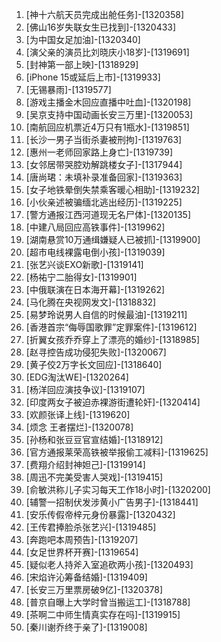 
1. [神十六航天员完成出舱任务]-[1320358]
1. [佛山16岁失联女生已找到]-[1320433]
1. [为中国女足加油]-[1320340]
1. [演父亲的演员比刘晓庆小18岁]-[1319691]
1. [封神第一部上映]-[1318929]
1. [iPhone 15或延后上市]-[1319933]
1. [无锡暴雨]-[1319577]
1. [游戏主播金木回应直播中吐血]-[1320198]
1. [吴京支持中国动画长安三万里]-[1320053]
1. [南航回应机票近4万只有1瓶水]-[1319851]
1. [长沙一男子当街杀妻被刑拘]-[1319763]
1. [惠州一老师回家路上身亡]-[1319739]
1. [女邻居带哭腔劝解跳楼女子]-[1317944]
1. [唐尚珺：未填补录准备回家]-[1319363]
1. [女子地铁晕倒失禁乘客暖心相助]-[1319232]
1. [小伙亲述被骗缅北逃出经历]-[1319225]
1. [警方通报江西河道现无名尸体]-[1320135]
1. [中建八局回应高铁事件]-[1319962]
1. [湖南悬赏10万通缉嫌疑人已被抓]-[1319900]
1. [超市电线裸露电倒小孩]-[1319039]
1. [张艺兴谈EXO新歌]-[1319141]
1. [杨祐宁二胎得女]-[1319901]
1. [中俄联演在日本海开幕]-[1319262]
1. [马化腾在央视网发文]-[1318832]
1. [易梦玲说男人自信的时候最油]-[1319211]
1. [香港首宗“侮辱国歌罪”定罪案件]-[1319612]
1. [折翼女孩乔乔穿上了漂亮的婚纱]-[1318985]
1. [赵寻控告成功侵犯失败]-[1320067]
1. [黄子佼2万字长文回应]-[1318640]
1. [EDG淘汰WE]-[1320264]
1. [杨洋回应演技争议]-[1319107]
1. [印度两女子被迫赤裸游街遭轮奸]-[1320414]
1. [欢颜张译上线]-[1319620]
1. [烦念 王者摆烂]-[1320078]
1. [孙杨和张豆豆官宣结婚]-[1318912]
1. [官方通报莱荣高铁被举报偷工减料]-[1319625]
1. [费翔介绍封神妲己]-[1319914]
1. [周迅不完美受害人哭戏]-[1319415]
1. [俞敏洪称儿子实习每天工作18小时]-[1320200]
1. [辅警一招制伏发涉黄小广告男子]-[1318441]
1. [安乐传假帝梓元身份暴露]-[1320432]
1. [王传君捧脸杀张艺兴]-[1319485]
1. [奔跑吧本周预告]-[1319207]
1. [女足世界杯开赛]-[1319654]
1. [疑似老人持斧入室追砍两小孩]-[1320493]
1. [宋焰许沁筹备结婚]-[1319409]
1. [长安三万里票房破9亿]-[1320378]
1. [普京自曝上大学时曾当搬运工]-[1318788]
1. [茶啊二中师生情真实存在吗]-[1319915]
1. [秦川谢乔终于亲了]-[1319008]